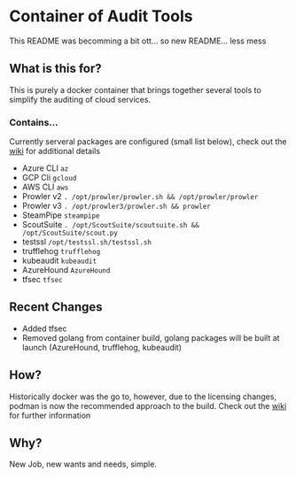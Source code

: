 # Container of Audit Tools
This README was becomming a bit ott... so new README... less mess

## What is this for?
This is purely a docker container that brings together several tools to simplify the auditing of cloud services.

### Contains...
Currently serveral packages are configured (small list below), check out the [wiki](https://github.com/SethBodine/docker/wiki/Home/) for additional details
* Azure CLI `az`
* GCP Cli `gcloud`
* AWS CLI `aws`
* Prowler v2 `. /opt/prowler/prowler.sh && /opt/prowler/prowler`
* Prowler v3 `. /opt/prowler3/prowler.sh && prowler`
* SteamPipe `steampipe`
* ScoutSuite `. /opt/ScoutSuite/scoutsuite.sh && /opt/ScoutSuite/scout.py`
* testssl `/opt/testssl.sh/testssl.sh`
* trufflehog `trufflehog`
* kubeaudit  `kubeaudit`
* AzureHound `AzureHound`
* tfsec `tfsec`

## Recent Changes
- Added tfsec
- Removed golang from container build, golang packages will be built at launch (AzureHound, trufflehog, kubeaudit)

## How?
Historically docker was the go to, however, due to the licensing changes, podman is now the recommended approach to the build. Check out the [wiki](https://github.com/SethBodine/docker/wiki/Home/) for further information

## Why?
New Job, new wants and needs, simple.
